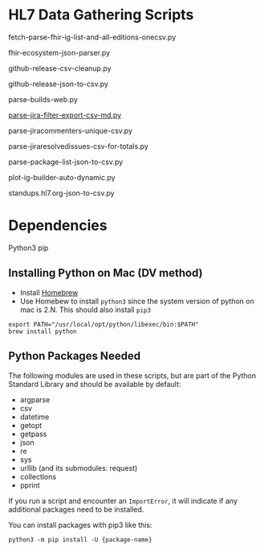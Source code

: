 # HL7 Data Gathering Scripts


fetch-parse-fhir-ig-list-and-all-editions-onecsv.py

fhir-ecosystem-json-parser.py

github-release-csv-cleanup.py

github-release-json-to-csv.py

parse-builds-web.py

 [parse-jira-filter-export-csv-md.py](scripts/parse-jira-filter-export-csv-md.py) 

parse-jiracommenters-unique-csv.py

parse-jiraresolvedissues-csv-for-totals.py

parse-package-list-json-to-csv.py

plot-ig-builder-auto-dynamic.py

standups.hl7.org-json-to-csv.py

# Dependencies
Python3
pip

## Installing Python on Mac (DV method)
- Install [Homebrew](https://brew.sh/)
- Use Homebew to install `python3` since the system version of python on mac is 2.N. This should also install `pip3`
```
export PATH="/usr/local/opt/python/libexec/bin:$PATH"
brew install python
```

## Python Packages Needed

The following modules are used in these scripts, but are part of the Python Standard Library and should be available by default:

- argparse
- csv
- datetime
- getopt
- getpass
- json
- re
- sys
- urllib (and its submodules: request)
- collections
- pprint

If you run a script and encounter an `ImportError`, it will indicate if any additional packages need to be installed. 

You can install packages with pip3 like this:

```
python3 -m pip install -U {package-name}
```

